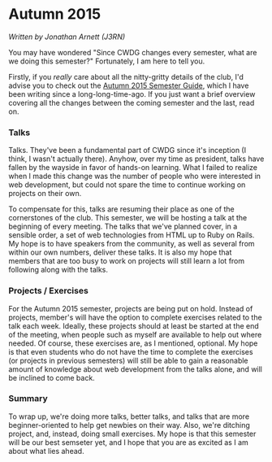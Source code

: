 # Autumn 2015
*Written by Jonathan Arnett (J3RN)*

You may have wondered "Since CWDG changes every semester, what are we doing this semester?" Fortunately, I am here to tell you.

Firstly, if you *really* care about all the nitty-gritty details of the club, I'd advise you to check out the [Autumn 2015 Semester Guide](https://github.com/CWDG/semester-plans/blob/master/2015-08/guide.md), which I have been writing since a long-long-time-ago. If you just want a brief overview covering all the changes between the coming semester and the last, read on.

### Talks

Talks. They've been a fundamental part of CWDG since it's inception (I think, I wasn't actually there). Anyhow, over my time as president, talks have fallen by the wayside in favor of hands-on learning. What I failed to realize when I made this change was the number of people who were interested in web development, but could not spare the time to continue working on projects on their own.

To compensate for this, talks are resuming their place as one of the cornerstones of the club. This semester, we will be hosting a talk at the beginning of every meeting. The talks that we've planned cover, in a sensible order, a set of web technologies from HTML up to Ruby on Rails. My hope is to have speakers from the community, as well as several from within our own numbers, deliver these talks. It is also my hope that members that are too busy to work on projects will still learn a lot from following along with the talks.

### Projects / Exercises

For the Autumn 2015 semester, projects are being put on hold. Instead of projects, member's will have the option to complete exercises related to the talk each week. Ideally, these projects should at least be started at the end of the meeting, when people such as myself are available to help out where needed. Of course, these exercises are, as I mentioned, optional. My hope is that even students who do not have the time to complete the exercises (or projects in previous semesters) will still be able to gain a reasonable amount of knowledge about web development from the talks alone, and will be inclined to come back.

### Summary

To wrap up, we're doing more talks, better talks, and talks that are more beginner-oriented to help get newbies on their way. Also, we're ditching project, and, instead, doing small exercises. My hope is that this semester will be our best semseter yet, and I hope that you are as excited as I am about what lies ahead.
